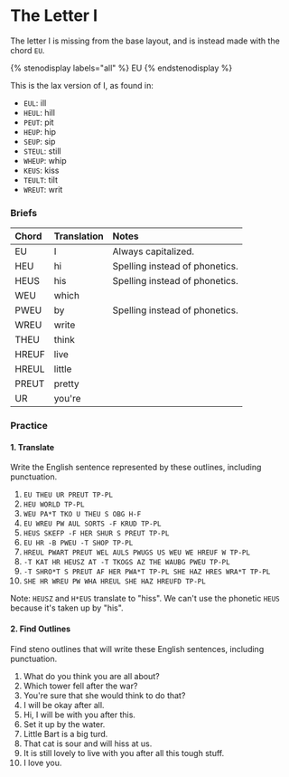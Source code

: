 # The Letter I

The letter I is missing from the base layout, and is instead made with the chord `EU`.

{% stenodisplay labels="all" %}
EU
{% endstenodisplay %}

This is the lax version of I, as found in:

* `EUL`: ill
* `HEUL`: hill
* `PEUT`: pit
* `HEUP`: hip
* `SEUP`: sip
* `STEUL`: still
* `WHEUP`: whip
* `KEUS`: kiss
* `TEULT`: tilt
* `WREUT`: writ

### Briefs

| Chord | Translation | Notes                          |
|:------|:------------|:-------------------------------|
| EU    | I           | Always capitalized.            |
| HEU   | hi          | Spelling instead of phonetics. |
| HEUS  | his         | Spelling instead of phonetics. |
| WEU   | which       |                                |
| PWEU  | by          | Spelling instead of phonetics. |
| WREU  | write       |                                |
| THEU  | think       |                                |
| HREUF | live        |                                |
| HREUL | little      |                                |
| PREUT | pretty      |                                |
| UR    | you're      |                                |

### Practice

#### 1. Translate

Write the English sentence represented by these outlines, including punctuation.

1. `EU THEU UR PREUT TP-PL`
2. `HEU WORLD TP-PL`
3. `WEU PA*T TKO U THEU S OBG H-F`
4. `EU WREU PW AUL SORTS -F KRUD TP-PL`
5. `HEUS SKEFP -F HER SHUR S PREUT TP-PL`
6. `EU HR -B PWEU -T SHOP TP-PL`
7. `HREUL PWART PREUT WEL AULS PWUGS US WEU WE HREUF W TP-PL`
8. `-T KAT HR HEUSZ AT -T TKOGS AZ THE WAUBG PWEU TP-PL`
9. `-T SHRO*T S PREUT AF HER PWA*T TP-PL SHE HAZ HRES WRA*T TP-PL`
10. `SHE HR WREU PW WHA HREUL SHE HAZ HREUFD TP-PL`

Note: `HEUSZ` and `H*EUS` translate to "hiss". We can't use the phonetic `HEUS` because it's taken up by "his".

#### 2. Find Outlines

Find steno outlines that will write these English sentences, including punctuation.

1. What do you think you are all about?
2. Which tower fell after the war?
3. You're sure that she would think to do that?
4. I will be okay after all.
5. Hi, I will be with you after this.
6. Set it up by the water.
7. Little Bart is a big turd.
8. That cat is sour and will hiss at us.
9. It is still lovely to live with you after all this tough stuff.
10. I love you.
